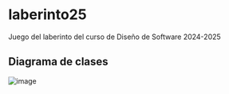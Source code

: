 # laberinto25
Juego del laberinto del curso de Diseño de Software 2024-2025

## Diagrama de clases
![image](https://github.com/user-attachments/assets/1d23b9a9-3b1d-4dfd-b3e9-4418dc1eeb6f)




